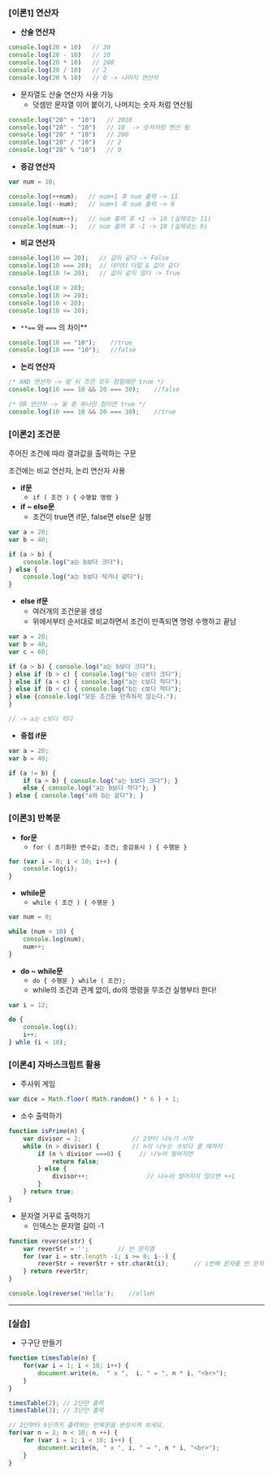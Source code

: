 ### [이론1] 연산자

- **산술 연산자**

```jsx
console.log(20 + 10)   // 30
console.log(20 - 10)   // 10
console.log(20 * 10)   // 200
console.log(20 / 10)   // 2
console.log(20 % 10)   // 0 -> 나머지 연산자
```

- 문자열도 산술 연산자 사용 가능
    - 덧셈만 문자열 이어 붙이기, 나머지는 숫자 처럼 연산됨

```jsx
console.log("20" + "10")   // 2010
console.log("20" - "10")   // 10  -> 숫자처럼 연산 됨
console.log("20" * "10")   // 200
console.log("20" / "10")   // 2
console.log("20" % "10")   // 0
```

- **증감 연산자**

```jsx
var num = 10;

console.log(++num);   // num+1 후 num 출력 -> 11
console.log(--num);   // num+1 후 num 출력 -> 9

console.log(num++);   // num 출력 후 +1 -> 10 (실제로는 11)
console.log(num--);   // num 출력 후 -1 -> 10 (실제로는 9)
```

- **비교 연산자**

```jsx
console.log(10 == 20);   // 값이 같다 -> False
console.log(10 === 20);  // 데이터 타입 & 값이 같다
console.log(10 != 20);   // 값이 같지 않다 -> True

console.log(10 > 20);
console.log(10 >= 20);
console.log(10 < 20);
console.log(10 <= 20);
```

- `**==` 와 `===` 의 차이**

```jsx
console.log(10 == "10");    //true
console.log(10 === "10");   //false
```

- **논리 연산자**

```jsx
/* AND 연산자 -> 앞 뒤 조건 모두 참일때만 true */
console.log(10 === 10 && 20 === 30);    //false

/* OR 연산자 -> 둘 중 하나만 참이면 true */
console.log(10 === 10 && 20 === 30);    //true
```

### [이론2] 조건문

주어진 조건에 따라 결과값을 출력하는 구문

조건에는 비교 연산자, 논리 연산자 사용

- **if문**
    - `if ( 조건 ) { 수행할 명령 }`
- **if ~ else문**
    - 조건이 true면 if문, false면 else문 실행

```jsx
var a = 20;
var b = 40;

if (a > b) {
	console.log("a는 b보다 크다");
} else {
	console.log("a는 b보다 작거나 같다");
}
```

- **else if문**
    - 여러개의 조건문을 생성
    - 위에서부터 순서대로 비교하면서 조건이 만족되면 명령 수행하고 끝남

```jsx
var a = 20;
var b = 40;
var c = 60;

if (a > b) { console.log("a는 b보다 크다");
} else if (b > c) { console.log("b는 c보다 크다");
} else if (a < c) { console.log("a는 c보다 작다");
} else if (b < c) { console.log("b는 c보다 작다");
} else {console.log("모든 조건을 만족하지 않는다.");
} 

// -> a는 c보다 작다
```

- **중첩 if문**

```jsx
var a = 20;
var b = 40;

if (a != b) {
	if (a > b) { console.log("a는 b보다 크다"); }
	else { console.log("a는 b보다 작다"); }
} else { console.log("a와 b는 같다"); }
```

### [이론3] 반복문

- **for문**
    - `for ( 초기화한 변수값; 조건; 증감표시 ) { 수행문 }`

```jsx
for (var i = 0; i < 10; i++) {
	console.log(i);
}
```

- **while문**
    - `while ( 조건 ) { 수행문 }`

```jsx
var num = 0;

while (num < 10) {
	console.log(num);
	num++;
}
```

- **do ~ while문**
    - `do { 수행문 } while ( 조건);`
    - while의 조건과 관계 없이, do의 명령을 무조건 실행부터 한다!

```jsx
var i = 12;

do {
	console.log(i);
	i++;
} whle (i < 10);
```

### [이론4] 자바스크립트 활용

- 주사위 게임

```jsx
var dice = Math.floor( Math.random() * 6 ) + 1;
```

- 소수 출력하기

```jsx
function isPrime(n) {
	var divisor = 2;              // 2부터 나누기 시작
	while (n > divisor) {         // n이 나누는 수보다 클 때까지
		if (n % divisor ===0) {     // 나누어 떨어지면 
			return false;
		} else {
			divisor++;                // 나누어 떨어지지 않으면 ++1  
		}
	} return true;
}
```

- 문자열 거꾸로 출력하기
    - 인덱스는 문자열 길이 -1

```jsx
function reverse(str) {
	var reverStr = '';        // 빈 문자열
	for (var i = str.length -1; i >= 0; i--) {
		reverStr = reverStr + str.charAt(i);       // i번째 문자를 빈 문자열에 추가
	} return reverStr;
}

console.log(reverse('Hello');    //olleH
```

---

### [실습]

- 구구단 만들기

```jsx
function timesTable(n) {
    for(var i = 1; i < 10; i++) {
        document.write(n,  " x ",  i, " = ", n * i, "<br>");
    }
}

timesTable(2); // 2단만 출력
timesTable(3); // 3단만 출력
```

```jsx
// 2단부터 9단까지 출력하는 반복문을 완성시켜 보세요.
for(var n = 2; n < 10; n ++) {
    for (var i = 1; i < 10; i++) {
        document.write(n, " x ", i, " = ", n * i, "<br>");
    }    
}
```
